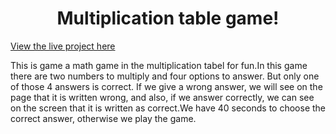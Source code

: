 <h1 align="center">Multiplication table game!</h1>

[View the live project here](https://samirakeykha.github.io/Happy-Games-/)

This is game a math game in the multiplication tabel for fun.In this game there are two numbers to multiply and four options to answer. But only one of those 4 answers is correct. If we give a wrong answer, we will see on the page that it is written wrong, and also, if we answer correctly, we can see on the screen that it is written as correct.We have 40 seconds to choose the correct answer, otherwise we play the game.


